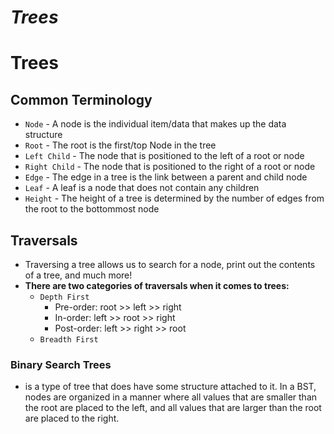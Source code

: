 # *Trees*
# Trees
## Common Terminology
  - `Node` - A node is the individual item/data that makes up the data structure
  - `Root` - The root is the first/top Node in the tree
  - `Left Child` - The node that is positioned to the left of a root or node
  - `Right Child` - The node that is positioned to the right of a root or node
  - `Edge` - The edge in a tree is the link between a parent and child node
  - `Leaf` - A leaf is a node that does not contain any children
  - `Height` - The height of a tree is determined by the number of edges from the root to the bottommost node

## Traversals
  - Traversing a tree allows us to search for a node, print out the contents of a tree, and much more!
  - **There are two categories of traversals when it comes to trees:**
    - `Depth First`
      - Pre-order: root >> left >> right
      - In-order: left >> root >> right
      - Post-order: left >> right >> root
    - `Breadth First`
### Binary Search Trees
  - is a type of tree that does have some structure attached to it. In a BST, nodes are organized in a manner where all values that are smaller than the root are placed to the left, and all values that are larger than the root are placed to the right.